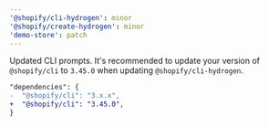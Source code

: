 ```yaml
---
'@shopify/cli-hydrogen': minor
'@shopify/create-hydrogen': minor
'demo-store': patch
---
```


Updated CLI prompts. It's recommended to update your version of `@shopify/cli` to `3.45.0` when updating `@shopify/cli-hydrogen`.

```diff
"dependencies": {
-  "@shopify/cli": "3.x.x",
+  "@shopify/cli": "3.45.0",
}
```
